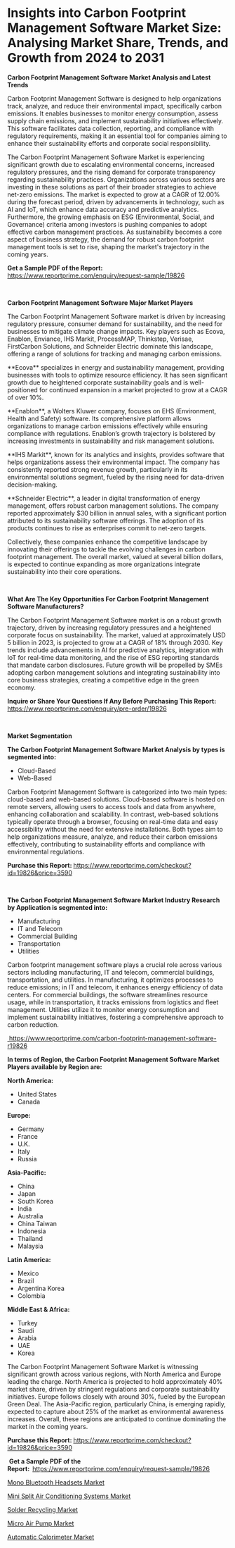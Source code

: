 <p><h1>Insights into Carbon Footprint Management Software Market Size: Analysing Market Share, Trends, and Growth from 2024 to 2031</h1></p><p><strong>Carbon Footprint Management Software Market Analysis and Latest Trends</strong></p>
<p><p>Carbon Footprint Management Software is designed to help organizations track, analyze, and reduce their environmental impact, specifically carbon emissions. It enables businesses to monitor energy consumption, assess supply chain emissions, and implement sustainability initiatives effectively. This software facilitates data collection, reporting, and compliance with regulatory requirements, making it an essential tool for companies aiming to enhance their sustainability efforts and corporate social responsibility.</p><p>The Carbon Footprint Management Software Market is experiencing significant growth due to escalating environmental concerns, increased regulatory pressures, and the rising demand for corporate transparency regarding sustainability practices. Organizations across various sectors are investing in these solutions as part of their broader strategies to achieve net-zero emissions. The market is expected to grow at a CAGR of 12.00% during the forecast period, driven by advancements in technology, such as AI and IoT, which enhance data accuracy and predictive analytics. Furthermore, the growing emphasis on ESG (Environmental, Social, and Governance) criteria among investors is pushing companies to adopt effective carbon management practices. As sustainability becomes a core aspect of business strategy, the demand for robust carbon footprint management tools is set to rise, shaping the market's trajectory in the coming years.</p></p>
<p><strong>Get a Sample PDF of the Report:&nbsp;</strong> <a href="https://www.reportprime.com/enquiry/request-sample/19826?utm_campaign=1835&utm_medium=2&utm_source=Github&utm_content=ia&utm_term=02122024&utm_id=carbon-footprint-management-software">https://www.reportprime.com/enquiry/request-sample/19826</a></p>
<p>&nbsp;</p>
<p><strong>Carbon Footprint Management Software Major Market Players</strong></p>
<p><p>The Carbon Footprint Management Software market is driven by increasing regulatory pressure, consumer demand for sustainability, and the need for businesses to mitigate climate change impacts. Key players such as Ecova, Enablon, Enviance, IHS Markit, ProcessMAP, Thinkstep, Verisae, FirstCarbon Solutions, and Schneider Electric dominate this landscape, offering a range of solutions for tracking and managing carbon emissions.</p><p>**Ecova** specializes in energy and sustainability management, providing businesses with tools to optimize resource efficiency. It has seen significant growth due to heightened corporate sustainability goals and is well-positioned for continued expansion in a market projected to grow at a CAGR of over 10%.</p><p>**Enablon**, a Wolters Kluwer company, focuses on EHS (Environment, Health and Safety) software. Its comprehensive platform allows organizations to manage carbon emissions effectively while ensuring compliance with regulations. Enablon’s growth trajectory is bolstered by increasing investments in sustainability and risk management solutions.</p><p>**IHS Markit**, known for its analytics and insights, provides software that helps organizations assess their environmental impact. The company has consistently reported strong revenue growth, particularly in its environmental solutions segment, fueled by the rising need for data-driven decision-making.</p><p>**Schneider Electric**, a leader in digital transformation of energy management, offers robust carbon management solutions. The company reported approximately $30 billion in annual sales, with a significant portion attributed to its sustainability software offerings. The adoption of its products continues to rise as enterprises commit to net-zero targets.</p><p>Collectively, these companies enhance the competitive landscape by innovating their offerings to tackle the evolving challenges in carbon footprint management. The overall market, valued at several billion dollars, is expected to continue expanding as more organizations integrate sustainability into their core operations.</p></p>
<p>&nbsp;</p>
<p><strong>What Are The Key Opportunities For Carbon Footprint Management Software Manufacturers?</strong></p>
<p><p>The Carbon Footprint Management Software market is on a robust growth trajectory, driven by increasing regulatory pressures and a heightened corporate focus on sustainability. The market, valued at approximately USD 5 billion in 2023, is projected to grow at a CAGR of 18% through 2030. Key trends include advancements in AI for predictive analytics, integration with IoT for real-time data monitoring, and the rise of ESG reporting standards that mandate carbon disclosures. Future growth will be propelled by SMEs adopting carbon management solutions and integrating sustainability into core business strategies, creating a competitive edge in the green economy.</p></p>
<p><strong>Inquire or Share Your Questions If Any Before Purchasing This Report:</strong> <a href="https://www.reportprime.com/enquiry/pre-order/19826?utm_campaign=1835&utm_medium=2&utm_source=Github&utm_content=ia&utm_term=02122024&utm_id=carbon-footprint-management-software">https://www.reportprime.com/enquiry/pre-order/19826</a></p>
<p>&nbsp;</p>
<p><strong>Market Segmentation</strong></p>
<p><strong>The Carbon Footprint Management Software Market Analysis by types is segmented into:</strong></p>
<p><ul><li>Cloud-Based</li><li>Web-Based</li></ul></p>
<p><p>Carbon Footprint Management Software is categorized into two main types: cloud-based and web-based solutions. Cloud-based software is hosted on remote servers, allowing users to access tools and data from anywhere, enhancing collaboration and scalability. In contrast, web-based solutions typically operate through a browser, focusing on real-time data and easy accessibility without the need for extensive installations. Both types aim to help organizations measure, analyze, and reduce their carbon emissions effectively, contributing to sustainability efforts and compliance with environmental regulations.</p></p>
<p><strong>Purchase this Report:&nbsp;</strong><a href="https://www.reportprime.com/checkout?id=19826&price=3590&utm_campaign=1835&utm_medium=2&utm_source=Github&utm_content=ia&utm_term=02122024&utm_id=carbon-footprint-management-software">https://www.reportprime.com/checkout?id=19826&price=3590</a></p>
<p>&nbsp;</p>
<p><strong>The Carbon Footprint Management Software Market Industry Research by Application is segmented into:</strong></p>
<p><ul><li>Manufacturing</li><li>IT and Telecom</li><li>Commercial Building</li><li>Transportation</li><li>Utilities</li></ul></p>
<p><p>Carbon footprint management software plays a crucial role across various sectors including manufacturing, IT and telecom, commercial buildings, transportation, and utilities. In manufacturing, it optimizes processes to reduce emissions; in IT and telecom, it enhances energy efficiency of data centers. For commercial buildings, the software streamlines resource usage, while in transportation, it tracks emissions from logistics and fleet management. Utilities utilize it to monitor energy consumption and implement sustainability initiatives, fostering a comprehensive approach to carbon reduction.</p></p>
<p><a href="https://www.reportprime.com/carbon-footprint-management-software-r19826?utm_campaign=1835&utm_medium=2&utm_source=Github&utm_content=ia&utm_term=02122024&utm_id=carbon-footprint-management-software">&nbsp;https://www.reportprime.com/carbon-footprint-management-software-r19826</a></p>
<p><strong>In terms of Region, the Carbon Footprint Management Software Market Players available by Region are:</strong></p>
<p>
    <p> <strong> North America: </strong>
        <ul>
            <li>United States</li>
            <li>Canada</li>
        </ul>
        </p> 
    <p> <strong> Europe: </strong>
        <ul>
            <li>Germany</li>
            <li>France</li>
            <li>U.K.</li>
            <li>Italy</li>
            <li>Russia</li>
        </ul>
        </p> 
    <p> <strong> Asia-Pacific: </strong>
        <ul>
            <li>China</li>
            <li>Japan</li>
            <li>South Korea</li>
            <li>India</li>
            <li>Australia</li>
            <li>China Taiwan</li>
            <li>Indonesia</li>
            <li>Thailand</li>
            <li>Malaysia</li>
        </ul>
        </p> 
    <p> <strong> Latin America: </strong>
        <ul>
            <li>Mexico</li>
            <li>Brazil</li>
            <li>Argentina Korea</li>
            <li>Colombia</li>
        </ul>
        </p> 
    <p> <strong> Middle East & Africa: </strong>
        <ul>
            <li>Turkey</li>
            <li>Saudi</li>
            <li>Arabia</li>
            <li>UAE</li>
            <li>Korea</li>
        </ul>
    </p>
    </p>
<p><p>The Carbon Footprint Management Software Market is witnessing significant growth across various regions, with North America and Europe leading the charge. North America is projected to hold approximately 40% market share, driven by stringent regulations and corporate sustainability initiatives. Europe follows closely with around 30%, fueled by the European Green Deal. The Asia-Pacific region, particularly China, is emerging rapidly, expected to capture about 25% of the market as environmental awareness increases. Overall, these regions are anticipated to continue dominating the market in the coming years.</p></p>
<p><strong>Purchase this Report: </strong><a href="https://www.reportprime.com/checkout?id=19826&price=3590&utm_campaign=1835&utm_medium=2&utm_source=Github&utm_content=ia&utm_term=02122024&utm_id=carbon-footprint-management-software">https://www.reportprime.com/checkout?id=19826&price=3590</a></p>
<p>&nbsp;<strong>Get a Sample PDF of the Report:&nbsp;&nbsp;</strong><a href="https://www.reportprime.com/enquiry/request-sample/19826?utm_campaign=1835&utm_medium=2&utm_source=Github&utm_content=ia&utm_term=02122024&utm_id=carbon-footprint-management-software">https://www.reportprime.com/enquiry/request-sample/19826</a></p>
<p><strong></strong></p>
<p><p><a href="https://issuu.com/reportprime-2/docs/mono-bluetooth-headsets-market-size-2030.pptx?utm_campaign=1835&utm_medium=2&utm_source=Github&utm_content=ia&utm_term=02122024&utm_id=carbon-footprint-management-software">Mono Bluetooth Headsets Market</a></p><p><a href="https://www.linkedin.com/pulse/mini-split-air-conditioning-systems-market-growth-2024-2031-s4zjf?utm_campaign=1835&utm_medium=2&utm_source=Github&utm_content=ia&utm_term=02122024&utm_id=carbon-footprint-management-software">Mini Split Air Conditioning Systems Market</a></p><p><a href="https://issuu.com/reportprime-2/docs/solder-recycling-market-size-2030.pptx?utm_campaign=1835&utm_medium=2&utm_source=Github&utm_content=ia&utm_term=02122024&utm_id=carbon-footprint-management-software">Solder Recycling Market</a></p><p><a href="https://www.linkedin.com/pulse/micro-air-pump-market-analysis-future-growth-trends-revenue-om1xf?utm_campaign=1835&utm_medium=2&utm_source=Github&utm_content=ia&utm_term=02122024&utm_id=carbon-footprint-management-software">Micro Air Pump Market</a></p><p><a href="https://www.linkedin.com/pulse/size-share-projected-growth-rate-automatic-calorimeter-marketwith-a5hrf?utm_campaign=1835&utm_medium=2&utm_source=Github&utm_content=ia&utm_term=02122024&utm_id=carbon-footprint-management-software">Automatic Calorimeter Market</a></p></p>